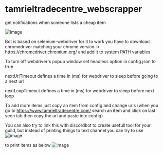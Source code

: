 # tamrieltradecentre_webscrapper
get notifications when someone lists a cheap item

![image](https://user-images.githubusercontent.com/73183321/195930616-8d6cd18e-c451-4465-aca3-69bbc40c49b7.png)

Bot is based on selenium-webdriver for it to work you have to download chromedriver matching your chrome version -> https://chromedriver.chromium.org/ and add it to system PATH variables

To turn off webdriver's popup window set headless option in config.json to true

nextUrlTimeout defines a time in (ms) for webdriver to sleep before going to a next url

nextLoopTimeout defines a time in (ms) for webdriver to sleep before next loop

To add more items just copy an item from config and change urls (when you go to https://www.tamrieltradecentre.com/ search an item and click on last seen tab then copy the url and paste into config)

You can also try to link this with discordbot to create usefull tool for your guild, but instead of printing things to text channel you can try to use ![image](https://user-images.githubusercontent.com/73183321/195931476-d9903676-7059-4bfe-a25b-6316a14b46c5.png) 

to print items as below
![image](https://user-images.githubusercontent.com/73183321/195931644-64e1d97e-2089-46b0-aca0-c60175fccf6c.png)

